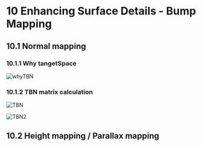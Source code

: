 # 10 Enhancing Surface Details - Bump Mapping

## 10.1 Normal mapping

### 10.1.1 Why tangetSpace

![whyTBN](https://github.com/user-attachments/assets/817ed449-b1b1-48b1-8929-d5e8340d2818)

### 10.1.2 TBN matrix calculation

![TBN](https://github.com/user-attachments/assets/2f4b937a-6f43-4ee7-b001-97a512e224d6)

![TBN2](https://github.com/user-attachments/assets/ef43fe11-b84e-4e01-baa3-1cf2dcc423d9)

## 10.2 Height mapping / Parallax mapping


